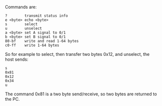 
Commands are:

    ?        transmit status info
    e <byte> echo <byte>
    s        select
    u        unselect
    a <byte> set A signal to 0/1
    b <byte> set B signal to 0/1
    80-bf    write and read 1-64 bytes
    c0-ff    write 1-64 bytes

So for example to select, then transfer two bytes 0x12, and unselect, the host sends:

    s
    0x81
    0x12
    0x34
    u

The command 0x81 is a two byte send/receive, so two bytes are returned to the PC.

